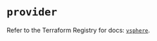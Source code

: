 # `provider`

Refer to the Terraform Registry for docs: [`vsphere`](https://registry.terraform.io/providers/hashicorp/vsphere/2.8.0/docs).
